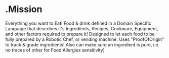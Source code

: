 # .Mission
Everything you want to Eat! Food & drink defined in a Domain Specific Language that describes it's Ingredients, Recipes, Cookware, Equipment, and other factors required to prepare it! Designed to let each food to be fully prepared by a Robotic Chef, or vending machine. Uses "ProofOfOrigin" to track & grade ingredients! Also can make sure an ingredient is pure, i.e. no traces of other for Food Allergies sensitivity)
